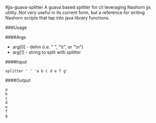 #jjs-guava-splitter
A guava based splitter for cli leveraging Nashorn jjs utility. Not very useful in its current form, but a reference for writing Nashorn scripts that tap into java library functions.

###Usage

####Args

 * arg[0] - delim (i.e. " ", "\t", or "\n")
 * arg[1] - string to split with splitter

####Input

```
splitter ' ' 'a b c d e f g'
```

####Output
```
a
b
c
d
e
f
g
```

